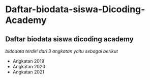 Daftar-biodata-siswa-Dicoding-Academy
==
Daftar biodata siswa dicoding academy
--
*bidodata terdiri dari 3 angkatan yaitu sebagai berikut*
- Angkatan 2019
- Angkatan 2020
- Angkatan 2021
